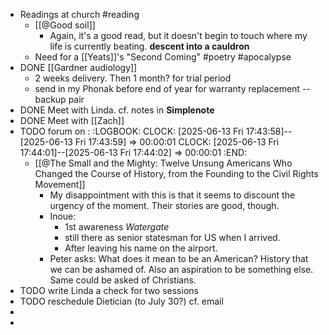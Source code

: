 - Readings at church #reading
	- [[@Good soil]]
		- Again, it's a good read, but it doesn't begin to touch where my life is currently beating. **descent into a cauldron**
	- Need for a [[Yeats]]'s "Second Coming" #poetry #apocalypse
- DONE  [[Gardner audiology]]
	- 2 weeks delivery. Then 1 month? for trial period
	- send in my Phonak before end of year for warranty replacement -- backup pair
- DONE  Meet with Linda. cf. notes in **Simplenote**
- DONE Meet with [[Zach]]
- TODO forum on :
  :LOGBOOK:
  CLOCK: [2025-06-13 Fri 17:43:58]--[2025-06-13 Fri 17:43:59] =>  00:00:01
  CLOCK: [2025-06-13 Fri 17:44:01]--[2025-06-13 Fri 17:44:02] =>  00:00:01
  :END:
	- [[@The Small and the Mighty: Twelve Unsung Americans Who Changed the Course of History, from the Founding to the Civil Rights Movement]]
		- My disappointment with this is that it seems to discount the urgency of the moment. Their stories are good, though.
		- Inoue:
			- 1st awareness *Watergate*
			- still there as senior statesman for US when I arrived.
			- After leaving his name on the airport.
		- Peter asks: What does it mean to be an American? History that we can be ashamed of. Also an aspiration to be something else. Same could be asked of Christians.
- TODO write Linda a check for two sessions
- TODO reschedule Dietician (to July 30?) cf. email
-
-